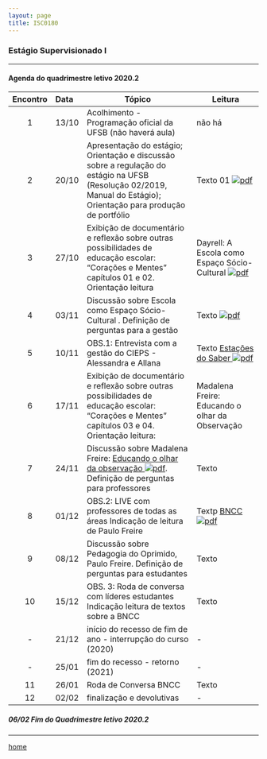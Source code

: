 ```yaml
---
layout: page
title: ISC0180
---
```

### Estágio Supervisionado I
---

#### Agenda do quadrimestre letivo 2020.2  


|Encontro | Data  | Tópico | Leitura |
:---: | :--- |--- | --- |
| 1 |13/10	| Acolhimento - Programação oficial da UFSB (não haverá aula) | não há |  
| 2 |20/10	| Apresentação do estágio; Orientação e discussão sobre a regulação do estágio na UFSB (Resolução 02/2019, Manual do Estágio); Orientação para produção de portfólio | Texto 01 [ ![pdf](/pages/icons16/pdf-icon.png)](/aulas/ISC0180/recursos/PlanoAtividadesES1.pdf) |  
| 3 |27/10	|	Exibição de documentário e reflexão sobre outras possibilidades de educação escolar:  “Corações e Mentes” capítulos 01 e 02. Orientação leitura | Dayrell: A Escola como Espaço Sócio-Cultural [ ![pdf](/pages/icons16/pdf-icon.png)](/aulas/ISC0180/recursos/1._Dayrell-1996-Escola-espao-socio-cultural.pdf) |  
| 4 |03/11	|	 Discussão sobre Escola como Espaço Sócio-Cultural . Definição de perguntas para a gestão | Texto [ ![pdf](/pages/icons16/pdf-icon.png)](/aulas/ISC0180/recursos/Atividade_1_-_Estgio_1.pdf) |  
| 5 |10/11	|	OBS.1: Entrevista com a gestão do CIEPS - Alessandra e Allana | Texto [Estações do Saber  ![pdf](/pages/icons16/pdf-icon.png)](/aulas/ISC0180/recursos/09_observacaoregistroreflexao.pdf) |  
| 6 |17/11	|	 Exibição de documentário e reflexão sobre outras possibilidades de educação escolar:  “Corações e Mentes” capítulos 03 e 04. Orientação leitura: | Madalena Freire: Educando o olhar da Observação |  
| 7 |24/11	|	 Discussão sobre Madalena Freire: [Educando o olhar da observação ![pdf](/pages/icons16/pdf-icon.png)](/aulas/ISC0180/recursos/Madalena_Freire.pdf). Definição de perguntas para professores | Texto  |
| 8 |01/12	|	OBS.2: LIVE com professores de todas as áreas  Indicação de leitura de Paulo Freire | Textp  [BNCC   ![pdf](/pages/icons16/pdf-icon.png)](/aulas/ISC0180/recursos/Alamo_BNCC-VERSAO-FINAL.pdf) |  
| 9 |08/12	|	 Discussão sobre Pedagogia do Oprimido, Paulo Freire. Definição de perguntas para estudantes | Texto |
| 10|15/12	|	 OBS. 3: Roda de conversa com líderes estudantes Indicação leitura de textos sobre a BNCC | Texto |
| - |21/12	| início do recesso de fim de ano - interrupção do curso (2020)  | - |
| - |25/01 | fim do recesso - retorno  (2021)  | - |
| 11|26/01	|	Roda de Conversa BNCC  | Texto |
| 12|02/02	|	 finalização e devolutivas | - |  


#####  06/02		Fim do Quadrimestre letivo 2020.2

---
[home](index.html)
